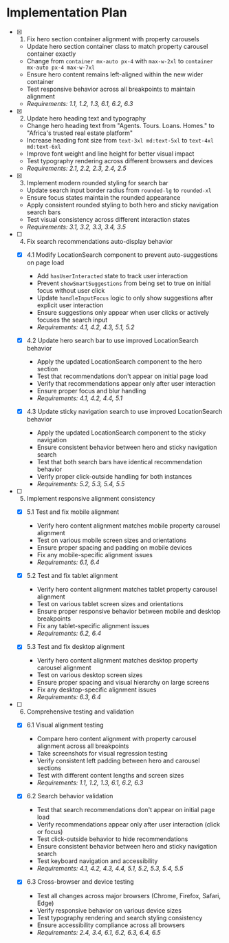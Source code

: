 # Implementation Plan

- [x] 1. Fix hero section container alignment with property carousels
  - Update hero section container class to match property carousel container exactly
  - Change from `container mx-auto px-4` with `max-w-2xl` to `container mx-auto px-4 max-w-7xl`
  - Ensure hero content remains left-aligned within the new wider container
  - Test responsive behavior across all breakpoints to maintain alignment
  - _Requirements: 1.1, 1.2, 1.3, 6.1, 6.2, 6.3_

- [x] 2. Update hero heading text and typography
  - Change hero heading text from "Agents. Tours. Loans. Homes." to "Africa's trusted real estate platform"
  - Increase heading font size from `text-3xl md:text-5xl` to `text-4xl md:text-6xl`
  - Improve font weight and line height for better visual impact
  - Test typography rendering across different browsers and devices
  - _Requirements: 2.1, 2.2, 2.3, 2.4, 2.5_

- [x] 3. Implement modern rounded styling for search bar
  - Update search input border radius from `rounded-lg` to `rounded-xl`
  - Ensure focus states maintain the rounded appearance
  - Apply consistent rounded styling to both hero and sticky navigation search bars
  - Test visual consistency across different interaction states
  - _Requirements: 3.1, 3.2, 3.3, 3.4, 3.5_

- [ ] 4. Fix search recommendations auto-display behavior
  - [x] 4.1 Modify LocationSearch component to prevent auto-suggestions on page load
    - Add `hasUserInteracted` state to track user interaction
    - Prevent `showSmartSuggestions` from being set to true on initial focus without user click
    - Update `handleInputFocus` logic to only show suggestions after explicit user interaction
    - Ensure suggestions only appear when user clicks or actively focuses the search input
    - _Requirements: 4.1, 4.2, 4.3, 5.1, 5.2_

  - [x] 4.2 Update hero search bar to use improved LocationSearch behavior
    - Apply the updated LocationSearch component to the hero section
    - Test that recommendations don't appear on initial page load
    - Verify that recommendations appear only after user interaction
    - Ensure proper focus and blur handling
    - _Requirements: 4.1, 4.2, 4.4, 5.1_

  - [x] 4.3 Update sticky navigation search to use improved LocationSearch behavior
    - Apply the updated LocationSearch component to the sticky navigation
    - Ensure consistent behavior between hero and sticky navigation search
    - Test that both search bars have identical recommendation behavior
    - Verify proper click-outside handling for both instances
    - _Requirements: 5.2, 5.3, 5.4, 5.5_

- [ ] 5. Implement responsive alignment consistency
  - [x] 5.1 Test and fix mobile alignment
    - Verify hero content alignment matches mobile property carousel alignment
    - Test on various mobile screen sizes and orientations
    - Ensure proper spacing and padding on mobile devices
    - Fix any mobile-specific alignment issues
    - _Requirements: 6.1, 6.4_

  - [x] 5.2 Test and fix tablet alignment
    - Verify hero content alignment matches tablet property carousel alignment
    - Test on various tablet screen sizes and orientations
    - Ensure proper responsive behavior between mobile and desktop breakpoints
    - Fix any tablet-specific alignment issues
    - _Requirements: 6.2, 6.4_

  - [x] 5.3 Test and fix desktop alignment
    - Verify hero content alignment matches desktop property carousel alignment
    - Test on various desktop screen sizes
    - Ensure proper spacing and visual hierarchy on large screens
    - Fix any desktop-specific alignment issues
    - _Requirements: 6.3, 6.4_

- [ ] 6. Comprehensive testing and validation
  - [x] 6.1 Visual alignment testing
    - Compare hero content alignment with property carousel alignment across all breakpoints
    - Take screenshots for visual regression testing
    - Verify consistent left padding between hero and carousel sections
    - Test with different content lengths and screen sizes
    - _Requirements: 1.1, 1.2, 1.3, 6.1, 6.2, 6.3_

  - [x] 6.2 Search behavior validation
    - Test that search recommendations don't appear on initial page load
    - Verify recommendations appear only after user interaction (click or focus)
    - Test click-outside behavior to hide recommendations
    - Ensure consistent behavior between hero and sticky navigation search
    - Test keyboard navigation and accessibility
    - _Requirements: 4.1, 4.2, 4.3, 4.4, 5.1, 5.2, 5.3, 5.4, 5.5_

  - [x] 6.3 Cross-browser and device testing
    - Test all changes across major browsers (Chrome, Firefox, Safari, Edge)
    - Verify responsive behavior on various device sizes
    - Test typography rendering and search styling consistency
    - Ensure accessibility compliance across all browsers
    - _Requirements: 2.4, 3.4, 6.1, 6.2, 6.3, 6.4, 6.5_